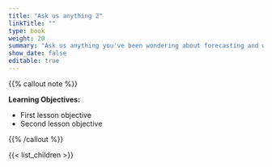 ```yaml
---
title: "Ask us anything 2"
linkTitle: ""
type: book
weight: 20
summary: "Ask us anything you've been wondering about forecasting and we'll talk about it"
show_date: false
editable: true
---
```


{{% callout note %}}

**Learning Objectives:**
* First lesson objective
* Second lesson objective

{{% /callout %}}

{{< list_children >}}
